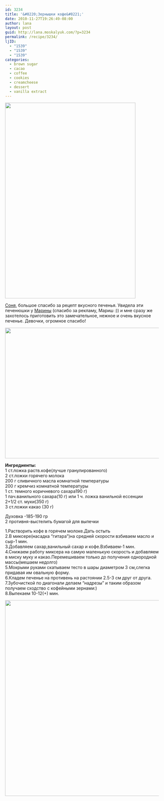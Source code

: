 ```yaml
---
id: 3234
title: '&#8220;Зернышки кофе&#8221;'
date: 2010-11-27T19:26:49-08:00
author: lana
layout: post
guid: http://lana.moskalyuk.com/?p=3234
permalink: /recipe/3234/
ljID:
  - "1539"
  - "1539"
  - "1539"
categories:
  - brown sugar
  - cacao
  - coffee
  - cookies
  - creamcheese
  - dessert
  - vanilla extract
---
```

<img loading="lazy" class="alignnone" title="coffee cookies" src="http://farm6.static.flickr.com/5047/5213266968_a44a74020e_z.jpg" alt="" width="427" height="640" />

[Соня](http://buxgalter-sofia.livejournal.com/78848.html), большое спасибо за рецепт вкусного печенья. Увидела эти печенюшки у [Марины](http://mimi-shka.livejournal.com/160269.html?view=10416909#t10416909) (спасибо за рекламу, Мариш :)) и мне сразу же захотелось приготовить это замечательное, нежное и очень вкусное печенье. Девочки, огромное спасибо!

<img loading="lazy" class="alignnone" title="coffee cookies" src="http://farm6.static.flickr.com/5006/5213258964_d9a40f6cfd_z.jpg" alt="" width="640" height="427" /> 

**Ингредиенты:**  
1 ст.ложка раств.кофе(лучше гранулированного)  
2 ст.ложки горячего молока  
200 г сливичного масла комнатной температуры  
200 г кремчиз комнатной температуры  
1 ст. темного коричневого сахара190 г)  
1 пач.ванильного сахара(10 г) или 1 ч. ложка ванильной ессенции  
2+1/2 ст. муки(350 г)  
3 ст.ложки какао (30 г)

Духовка -185-190 гр  
2 противня-выстелить бумагой для выпечки

1.Растворить кофе в горячем молоке.Дать остыть  
2.В миксере(насадка &#8220;гитара&#8221;)на средней скорости взбиваем масло и сыр-1 мин.  
3.Добавляем сахар,ванильный сахар и кофе.Взбиваем-1 мин.  
4.Снижаем работу миксера на самую маленькую скорость и добавляем в миску муку и какао.Перемешиваем только до получения однородной массы(мешаем недолго)  
5.Мокрыми руками скатываем тесто в шары диаметром 3 см,слегка придавая им овальную форму.  
6.Кладем печенье на противень на растоянии 2.5-3 см друг от друга.  
7.Зубочисткой по диагонали делаем &#8220;надрезы&#8221; и таким образом получаем сходство с кофейными зернами:)  
8.Выпекаем 10-12(+) мин.

<img loading="lazy" class="alignnone" title="coffee cookies" src="http://farm5.static.flickr.com/4126/5213263766_c5458f298a_z.jpg" alt="" width="558" height="640" />